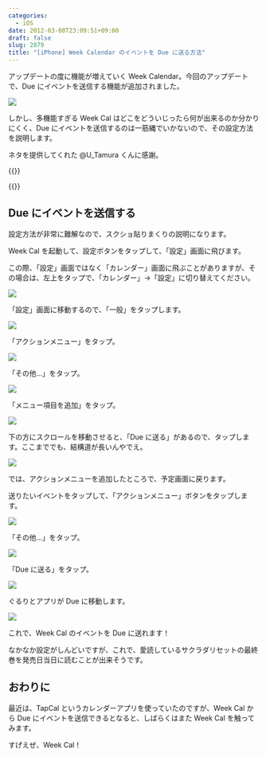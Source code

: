 ```yaml
---
categories:
  - iOS
date: 2012-03-08T23:09:51+09:00
draft: false
slug: 2879
title: "[iPhone] Week Calendar のイベントを Due に送る方法"
---
```


アップデートの度に機能が増えていく Week Calendar。今回のアップデートで、Due にイベントを送信する機能が追加されました。

![](/images/2012/03/2879_1.png)

しかし、多機能すぎる Week Cal はどこをどういじったら何が出来るのか分かりにくく、Due にイベントを送信するのは一筋縄でいかないので、その設定方法を説明します。

ネタを提供してくれた @U_Tamura くんに感謝。

{{<app id="381059732" title="Week Calendar 4.3（￥170）" src="http://a1.mzstatic.com/us/r1000/081/Purple/0a/a5/45/mzl.cslknbwb.100x100-75.png">}}

{{<app id="390017969" title="Due 〜 リマインダー、タイマー、アラーム 1.7.4（￥450）" src="http://a1.mzstatic.com/us/r1000/077/Purple/e9/5f/d7/mzl.umtwvttw.100x100-75.jpg">}}

## Due にイベントを送信する

設定方法が非常に難解なので、スクショ貼りまくりの説明になります。

Week Cal を起動して、設定ボタンをタップして、「設定」画面に飛びます。

この際、「設定」画面ではなく「カレンダー」画面に飛ぶことがありますが、その場合は、左上をタップで、「カレンダー」→「設定」に切り替えてください。

![](/images/2012/03/2879_2.png)

「設定」画面に移動するので、「一般」をタップします。

![](/images/2012/03/2879_3.png)

「アクションメニュー」をタップ。

![](/images/2012/03/2879_4.png)

「その他...」をタップ。

![](/images/2012/03/2879_5.png)

「メニュー項目を追加」をタップ。

![](/images/2012/03/2879_6.png)

下の方にスクロールを移動させると、「Due に送る」があるので、タップします。ここまででも、結構道が長いんやでえ。

![](/images/2012/03/2879_7.png)

では、アクションメニューを追加したところで、予定画面に戻ります。

送りたいイベントをタップして、「アクションメニュー」ボタンをタップします。

![](/images/2012/03/2879_8.png)

「その他...」をタップ。

![](/images/2012/03/2879_9.png)

「Due に送る」をタップ。

![](/images/2012/03/2879_10.png)

ぐるりとアプリが Due に移動します。

![](/images/2012/03/2879_11.png)

これで、Week Cal のイベントを Due に送れます！

なかなか設定がしんどいですが、これで、愛読しているサクラダリセットの最終巻を発売日当日に読むことが出来そうです。

## おわりに

最近は、TapCal というカレンダーアプリを使っていたのですが、Week Cal から Due にイベントを送信できるとなると、しばらくはまた Week Cal を触ってみます。

すげえぜ、Week Cal！
